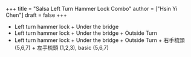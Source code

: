 +++
title = "Salsa Left Turn Hammer Lock Combo"
author = ["Hsin Yi Chen"]
draft = false
+++

-   Left turn hammer lock + Under the bridge
-   Left turn hammer lock + Under the bridge + Outside Turn
-   Left turn hammer lock + Under the bridge + Outside Turn + 右手梳頭 (5,6,7) + 左手梳頭 (1,2,3), basic (5,6,7)
